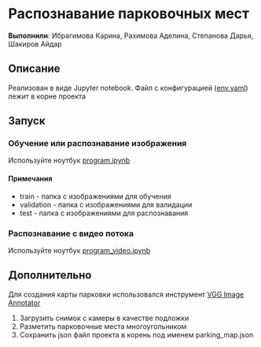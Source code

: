 # Распознавание парковочных мест

**Выполнили**: Ибрагимова Карина, Рахимова Аделина, Степанова Дарья, Шакиров Айдар
## Описание
Реализован в виде Jupyter notebook. Файл с конфигурацией ([env.yaml](env.yaml)) лежит в корне проекта
## Запуск
### Обучение или распознавание изображения
Используйте ноутбук [program.ipynb](program.ipynb)
#### Примечания
* train - папка с изображениями для обучения
* validation - папка с изображениями для валидации
* test - папка с изображениями для распознавания

### Распознавание с видео потока
Используйте ноутбук [program_video.ipynb](program_video.ipynb)

## Дополнительно
Для создания карты парковки использовался инструмент [VGG Image Annotator](https://www.robots.ox.ac.uk/~vgg/software/via/via.html)
1. Загрузить снимок с камеры в качестве подложки
2. Разметить парковочные места многоугольником
3. Сохранить json файл проекта в корень под именем parking_map.json
